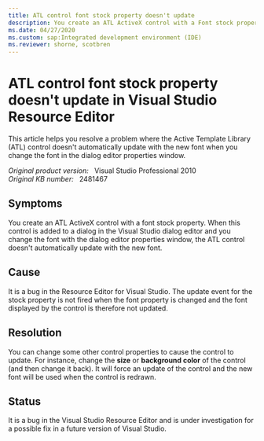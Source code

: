 ```yaml
---
title: ATL control font stock property doesn't update
description: You create an ATL ActiveX control with a Font stock property. When this control is added to a dialog in the Visual Studio dialog editor and you change the font with the dialog editor properties window, the ATL control does not update with the new font.
ms.date: 04/27/2020
ms.custom: sap:Integrated development environment (IDE)
ms.reviewer: shorne, scotbren
---
```

# ATL control font stock property doesn't update in Visual Studio Resource Editor

This article helps you resolve a problem where the Active Template Library (ATL) control doesn't automatically update with the new font when you change the font in the dialog editor properties window.

_Original product version:_ &nbsp; Visual Studio Professional 2010  
_Original KB number:_ &nbsp; 2481467

## Symptoms

You create an ATL ActiveX control with a font stock property. When this control is added to a dialog in the Visual Studio dialog editor and you change the font with the dialog editor properties window, the ATL control doesn't automatically update with the new font.

## Cause

It is a bug in the Resource Editor for Visual Studio. The update event for the stock property is not fired when the font property is changed and the font displayed by the control is therefore not updated.

## Resolution

You can change some other control properties to cause the control to update. For instance, change the **size** or **background color** of the control (and then change it back). It will force an update of the control and the new font will be used when the control is redrawn.

## Status

It is a bug in the Visual Studio Resource Editor and is under investigation for a possible fix in a future version of Visual Studio.
